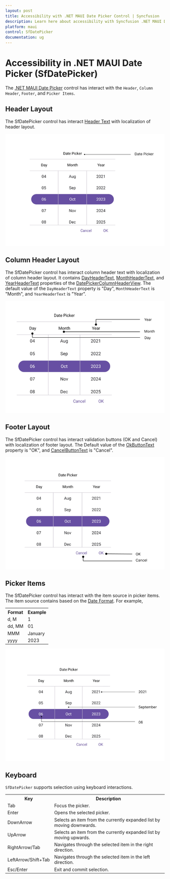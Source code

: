 ```yaml
---
layout: post
title: Accessibility with .NET MAUI Date Picker Control | Syncfusion
description: Learn here about accessibility with Syncfusion .NET MAUI Date Picker (SfDatePicker) control.
platform: maui
control: SfDatePicker
documentation: ug
---
```


# Accessibility in .NET MAUI Date Picker (SfDatePicker)

The [.NET MAUI Date Picker](https://www.syncfusion.com/maui-controls/maui-datepicker) control has interact with the `Header`, `Column Header`, `Footer`, and `Picker Items`.

## Header Layout

The SfDatePicker control has interact [Header Text](https://help.syncfusion.com/cr/maui/Syncfusion.Maui.Picker.PickerHeaderView.html#Syncfusion_Maui_Picker_PickerHeaderView_Text) with localization of header layout.

![Header Layout in .NET MAUI Date Picker.](images/accessibility/maui-accessibility-datepicker-header.png)

## Column Header Layout

The SfDatePicker control has interact column header text with localization of column header layout. It contains [DayHeaderText](https://help.syncfusion.com/cr/maui/Syncfusion.Maui.Picker.DatePickerColumnHeaderView.html#Syncfusion_Maui_Picker_DatePickerColumnHeaderView_DayHeaderText), [MonthHeaderText](https://help.syncfusion.com/cr/maui/Syncfusion.Maui.Picker.DatePickerColumnHeaderView.html#Syncfusion_Maui_Picker_DatePickerColumnHeaderView_MonthHeaderText), and [YearHeaderText](https://help.syncfusion.com/cr/maui/Syncfusion.Maui.Picker.DatePickerColumnHeaderView.html#Syncfusion_Maui_Picker_DatePickerColumnHeaderView_YearHeaderText) properties of the [DatePickerColumnHeaderView](https://help.syncfusion.com/cr/maui/Syncfusion.Maui.Picker.DatePickerColumnHeaderView.html). The default value of the `DayHeaderText` property is "Day", `MonthHeaderText` is "Month", and `YearHeaderText` is "Year".

![Column Header Layout in .NET MAUI Date Picker.](images/accessibility/maui-accessibility-datepicker-columnheader.png)

## Footer Layout

The SfDatePicker control has interact validation buttons (OK and Cancel) with localization of footer layout. The Default value of the [OkButtonText](https://help.syncfusion.com/cr/maui/Syncfusion.Maui.Picker.PickerFooterView.html#Syncfusion_Maui_Picker_PickerFooterView_OkButtonText) property is "OK", and [CancelButtonText](https://help.syncfusion.com/cr/maui/Syncfusion.Maui.Picker.PickerFooterView.html#Syncfusion_Maui_Picker_PickerFooterView_CancelButtonText) is "Cancel".

![Footer Layout in .NET MAUI Date Picker.](images/accessibility/maui-accessibility-datepicker-footer.png)

## Picker Items

The SfDatePicker control has interact with the item source in picker items. The item source contains based on the [Date Format](https://help.syncfusion.com/cr/maui/Syncfusion.Maui.Picker.PickerDateFormat.html). For example, 

<table>
<tr>
<th>Format</th>
<th>Example</th></tr>
<tr>
<td>d, M</td>
<td>1</td>
</tr>
<tr>
<td>dd, MM</td>
<td>01</td>
</tr>
<tr>
<td>MMM</td>
<td>January</td>
</tr> 
<tr>
<td>yyyy</td>
<td>2023</td>
</tr> 
</table>

![Picker Items in .NET MAUI Date Picker.](images/accessibility/maui-accessibility-datepicker-datepickeritems.png)

## Keyboard
`SfDatePicker` supports selection using keyboard interactions.

<table>
<tr>
<th>
Key
</th>
<th>
Description
</th>
</tr>
<tr>
<td>
Tab
</td>
<td>
Focus the picker.
</td>
</tr>
<tr>
<td>
Enter
</td>
<td>
Opens the selected picker.
</td>
</tr>
<tr>
<td>
DownArrow
</td>
<td>
Selects an item from the currently expanded list by moving downwards.
</td>
</tr>
<tr>
<td>
UpArrow
</td>
<td>
Selects an item from the currently expanded list by moving upwards.
</td>
</tr>
<tr>
<td>
RightArrow/Tab
</td>
<td>
Navigates through the selected item in the right direction.
</td>
</tr>
<tr>
<td>
LeftArrow/Shift+Tab
</td>
<td>
Navigates through the selected item in the left direction.
</td>
</tr>
<tr>
<td>
Esc/Enter
</td>
<td>
Exit and commit selection.
</td>
</tr>
</table>
